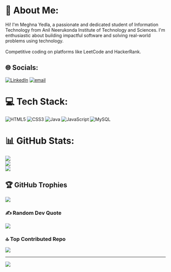 # 💫 About Me:
Hi! I'm Meghna Yedla, a passionate and dedicated student of Information Technology from Anil Neerukonda Institute of Technology and Sciences. I'm enthusiastic about building impactful software and solving real-world problems using technology.<br><br>Competitive coding on platforms like LeetCode and HackerRank.<br>


## 🌐 Socials:
[![LinkedIn](https://img.shields.io/badge/LinkedIn-%230077B5.svg?logo=linkedin&logoColor=white)](https://linkedin.com/in/YedlaMeghana) [![email](https://img.shields.io/badge/Email-D14836?logo=gmail&logoColor=white)](mailto:yedlameghana01@gmail.com) 

# 💻 Tech Stack:
![HTML5](https://img.shields.io/badge/html5-%23E34F26.svg?style=for-the-badge&logo=html5&logoColor=white) ![CSS3](https://img.shields.io/badge/css3-%231572B6.svg?style=for-the-badge&logo=css3&logoColor=white) ![Java](https://img.shields.io/badge/java-%23ED8B00.svg?style=for-the-badge&logo=openjdk&logoColor=white) ![JavaScript](https://img.shields.io/badge/javascript-%23323330.svg?style=for-the-badge&logo=javascript&logoColor=%23F7DF1E) ![MySQL](https://img.shields.io/badge/mysql-4479A1.svg?style=for-the-badge&logo=mysql&logoColor=white)
# 📊 GitHub Stats:
![](https://github-readme-stats.vercel.app/api?username=YedlaMeghana&theme=radical&hide_border=false&include_all_commits=false&count_private=false)<br/>
![](https://nirzak-streak-stats.vercel.app/?user=YedlaMeghana&theme=radical&hide_border=false)<br/>
![](https://github-readme-stats.vercel.app/api/top-langs/?username=YedlaMeghana&theme=radical&hide_border=false&include_all_commits=false&count_private=false&layout=compact)

## 🏆 GitHub Trophies
![](https://github-profile-trophy.vercel.app/?username=YedlaMeghana&theme=transparent&no-frame=false&no-bg=true&margin-w=4)

### ✍️ Random Dev Quote
![](https://quotes-github-readme.vercel.app/api?type=horizontal&theme=merko)

### 🔝 Top Contributed Repo
![](https://github-contributor-stats.vercel.app/api?username=YedlaMeghana&limit=5&theme=radical&combine_all_yearly_contributions=true)

---
[![](https://visitcount.itsvg.in/api?id=YedlaMeghana&icon=0&color=1)](https://visitcount.itsvg.in)

<!-- Proudly created with GPRM ( https://gprm.itsvg.in ) -->
